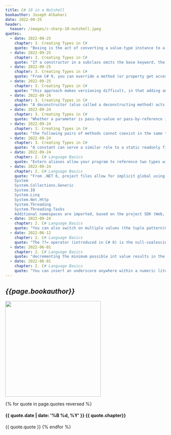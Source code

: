 ```yaml
---
title: C# 10 in a Nutshell
bookauthor: Joseph Albahari
date: 2022-09-25
header:
  teaser: /images/c-sharp-10-nutshell.jpeg
quotes:
  - date: 2022-09-25
    chapter: 3. Creating Types in C#
    quote: "Boxing is the act of converting a value-type instance to a reference-type instance"
  - date: 2022-09-25
    chapter: 3. Creating Types in C#
    quote: "If a constructor in a subclass omits the base keyword, the base type’s parameterless constructor is implicitly called"
  - date: 2022-09-25
    chapter: 3. Creating Types in C#
    quote: "From C# 9, you can override a method (or property get accessor) such that it returns a more derived (subclassed) type. "
  - date: 2022-09-25
    chapter: 3. Creating Types in C#
    quote: "this approach makes versioning difficult, in that adding an optional parameter to the constructor at a later date breaks binary compatibility with consumers (whereas adding a new init-only property breaks nothing)."
  - date: 2022-09-24
    chapter: 3. Creating Types in C#
    quote: "A deconstructor (also called a deconstructing method) acts as an approximate opposite to a constructor&#58; whereas a constructor typically takes a set of values (as parameters) and assigns them to fields, a deconstructor does the reverse and assigns fields back to a set of variables."
  - date: 2022-09-24
    chapter: 3. Creating Types in C#
    quote: "Whether a parameter is pass-by-value or pass-by-reference is also part of the signature"
  - date: 2022-09-24
    chapter: 3. Creating Types in C#
    quote: "the following pairs of methods cannot coexist in the same type, because the return type and the params modifier are not part of a method’s signature"
  - date: 2022-09-24
    chapter: 3. Creating Types in C#
    quote: "A constant can serve a similar role to a static readonly field, but it is much more restrictive—both in the types you can use and in field initialization semantics. A constant also differs from a static readonly field in that the evaluation of the constant occurs at compile time"
  - date: 2022-09-24
    chapter: 2. C# Language Basics
    quote: "Extern aliases allow your program to reference two types with the same fully qualified name (i.e., the namespace and type name are identical). This is an unusual scenario and can occur only when the two types come from different assemblies. "
  - date: 2022-09-24
    chapter: 2. C# Language Basics
    quote: "From .NET 6, project files allow for implicit global using directives. If the Implici⁠t​Usings element is set to true in the project file (the default for new projects), the following namespaces are automatically imported&#58;
    System
    System.Collections.Generic
    System.IO
    System.Linq
    System.Net.Http
    System.Threading
    System.Threading.Tasks
    Additional namespaces are imported, based on the project SDK (Web, Windows Forms, WPF, and so on)"
  - date: 2022-09-24
    chapter: 2. C# Language Basics
    quote: "You can also switch on multiple values (the tuple pattern)&#58;"
  - date: 2022-06-12
    chapter: 2. C# Language Basics
    quote: "The ??= operator (introduced in C# 8) is the null-coalescing assignment operator. It says, “If the operand to the left is null, assign the right operand to the left operand.”"
  - date: 2022-06-01
    chapter: 2. C# Language Basics
    quote: "decrementing the minimum possible int value results in the maximum possible int value&#58;"
  - date: 2022-06-01
    chapter: 2. C# Language Basics
    quote: "You can insert an underscore anywhere within a numeric literal to make it more readable&#58;"
---
```

## *{{page.bookauthor}}*

<img width="300" src="{{ page.header.teaser }}"/>

{% for quote in page.quotes reversed %}
#### {{ quote.date | date: '%B %d, %Y' }} {{ quote.chapter}}
{{ quote.quote }}
{% endfor %}

